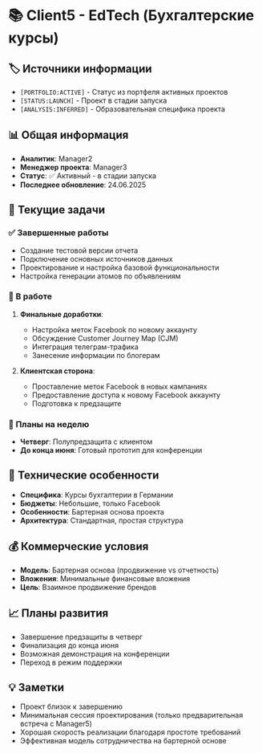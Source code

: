 # 📚 Client5 - EdTech (Бухгалтерские курсы)

## 🏷️ Источники информации
- `[PORTFOLIO:ACTIVE]` - Статус из портфеля активных проектов
- `[STATUS:LAUNCH]` - Проект в стадии запуска
- `[ANALYSIS:INFERRED]` - Образовательная специфика проекта

## 📊 Общая информация
- **Аналитик**: Manager2
- **Менеджер проекта**: Manager3
- **Статус**: ✅ Активный - в стадии запуска
- **Последнее обновление**: 24.06.2025

## 🎯 Текущие задачи

### ✅ Завершенные работы
- Создание тестовой версии отчета
- Подключение основных источников данных
- Проектирование и настройка базовой функциональности
- Настройка генерации атомов по объявлениям

### 🔄 В работе
1. **Финальные доработки**:
   - Настройка меток Facebook по новому аккаунту
   - Обсуждение Customer Journey Map (CJM)
   - Интеграция телеграм-трафика
   - Занесение информации по блогерам

2. **Клиентская сторона**:
   - Проставление меток Facebook в новых кампаниях
   - Предоставление доступа к новому Facebook аккаунту
   - Подготовка к предзащите

### 📅 Планы на неделю
- **Четверг**: Полупредзащита с клиентом
- **До конца июня**: Готовый прототип для конференции

## 🔧 Технические особенности
- **Специфика**: Курсы бухгалтерии в Германии
- **Бюджеты**: Небольшие, только Facebook
- **Особенности**: Бартерная основа проекта
- **Архитектура**: Стандартная, простая структура

## 💰 Коммерческие условия
- **Модель**: Бартерная основа (продвижение vs отчетность)
- **Вложения**: Минимальные финансовые вложения
- **Цель**: Взаимное продвижение брендов

## 📈 Планы развития
- Завершение предзащиты в четверг
- Финализация до конца июня
- Возможная демонстрация на конференции
- Переход в режим поддержки

## 💡 Заметки
- Проект близок к завершению
- Минимальная сессия проектирования (только предварительная встреча с Manager5)
- Хорошая скорость реализации благодаря простоте требований
- Эффективная модель сотрудничества на бартерной основе

